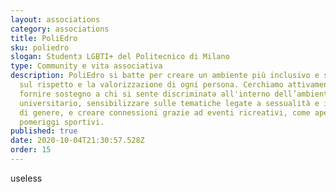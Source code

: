 ```yaml
---
layout: associations
category: associations
title: PoliEdro
sku: poliedro
slogan: Studentз LGBTI+ del Politecnico di Milano
type: Community e vita associativa
description: PoliEdro si batte per creare un ambiente più inclusivo e si fonda
  sul rispetto e la valorizzazione di ogni persona. Cerchiamo attivamente di
  fornire sostegno a chi si sente discriminatə all'interno dell’ambiente
  universitario, sensibilizzare sulle tematiche legate a sessualità e identità
  di genere, e creare connessioni grazie ad eventi ricreativi, come aperitivi e
  pomeriggi sportivi.
published: true
date: 2020-10-04T21:30:57.528Z
order: 15
---
```

useless